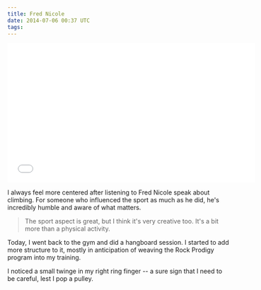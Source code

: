 ```yaml
---
title: Fred Nicole
date: 2014-07-06 00:37 UTC
tags:
---
```


<iframe width="560" height="315" src="//www.youtube.com/embed/hkEj7UbT1Cg?rel=0" frameborder="0" allowfullscreen></iframe>

I always feel more centered after listening to Fred Nicole speak about climbing. For someone who influenced the sport as much as he did, he's incredibly humble and aware of what matters.

> The sport aspect is great, but I think it's very creative too. It's a bit more than a physical activity.

Today, I went back to the gym and did a hangboard session. I started to add more structure to it, mostly in anticipation of weaving the Rock Prodigy program into my training.

I noticed a small twinge in my right ring finger -- a sure sign that I need to be careful, lest I pop a pulley. 

